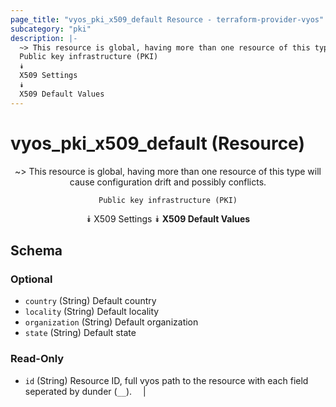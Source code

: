 ```yaml
---
page_title: "vyos_pki_x509_default Resource - terraform-provider-vyos"
subcategory: "pki"
description: |-
  ~> This resource is global, having more than one resource of this type will cause configuration drift and possibly conflicts.
  Public key infrastructure (PKI)
  ⯯
  X509 Settings
  ⯯
  X509 Default Values
---
```


# vyos_pki_x509_default (Resource)
<center>

~> This resource is global, having more than one resource of this type will cause configuration drift and possibly conflicts.

	Public key infrastructure (PKI)
⯯
X509 Settings
⯯
**X509 Default Values**


</center>

## Schema

### Optional

- `country` (String) Default country
- `locality` (String) Default locality
- `organization` (String) Default organization
- `state` (String) Default state

### Read-Only

- `id` (String) Resource ID, full vyos path to the resource with each field seperated by dunder (`__`).  &emsp;|
